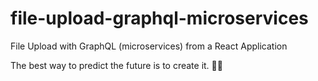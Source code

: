 # file-upload-graphql-microservices

File Upload with GraphQL (microservices) from a React Application

<!-- INSPIRATIONAL_QUOTE_START -->
The best way to predict the future is to create it.
🧑‍💻
<!-- INSPIRATIONAL_QUOTE_END -->
